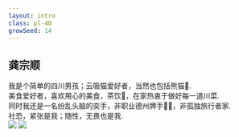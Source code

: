 ```yaml
---
layout: intro
class: pl-40
growSeed: 14
---
```


## 龚宗顺

<div class="leading-10 opacity-80 mr-60 mt-4">
我是个简单的四川男孩；云吸猫爱好者，当然也包括熊猫🐼.<br>
美食爱好者，喜欢用心的美食，茶饮🍵，在家热衷于做好每一道川菜.<br>
同时我还是一名纷乱头脑的奕手，非职业德州牌手✋🏻，非孤独旅行者家.<br>
社恐，紧张是我；随性，无畏也是我.<br>
</div>

<img src="/g-z-s.png" absolute top-45 right-20 w-50 />
<img src="/hi.png" absolute top-37 right-18 w-8 rotate-10 delay-300 />

<div flex="~ gap2">

</div>
